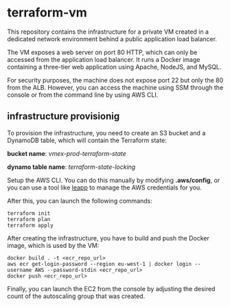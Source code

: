 # terraform-vm
This repository contains the infrastructure for a private VM created in a dedicated network environment behind a public application load balancer.

The VM exposes a web server on port 80 HTTP, which can only be accessed from the application load balancer. It runs a Docker image containing a three-tier web application using Apache, NodeJS, and MySQL.

For security purposes, the machine does not expose port 22 but only the 80 from the ALB. However, you can access the machine using SSM through the console or from the command line by using AWS CLI.

## infrastructure provisionig

To provision the infrastructure, you need to create an S3 bucket and a DynamoDB table, which will contain the Terraform state:

**bucket name**: *vmex-prod-terraform-state*

**dynamo table name**: *terraform-state-locking*

Setup the AWS CLI. You can do this manually by modifying **.aws/config**, or you can use a tool like [leapp](https://www.leapp.cloud/) to manage the AWS credentials for you.

After this, you can launch the following commands:
```
terraform init
terraform plan
terraform apply
```

After creating the infrastructure, you have to build and push the Docker image, which is used by the VM:
```
docker build . -t <ecr_repo_url>
aws ecr get-login-password --region eu-west-1 | docker login --username AWS --password-stdin <ecr_repo_url>
docker push <ecr_repo_url>
```

Finally, you can launch the EC2 from the console by adjusting the desired count of the autoscaling group that was created.
